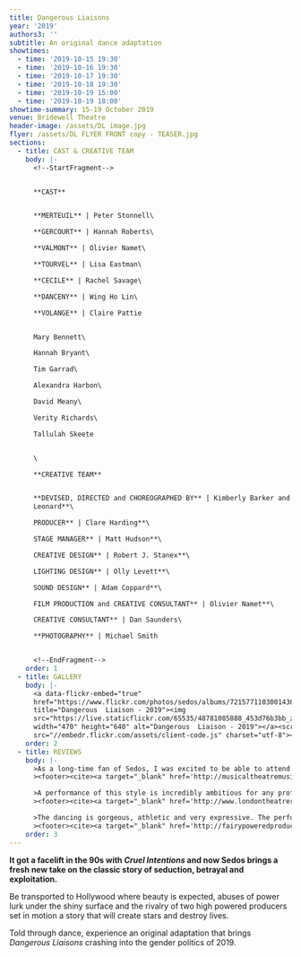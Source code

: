 ```yaml
---
title: Dangerous Liaisons
year: '2019'
authors3: ''
subtitle: An original dance adaptation
showtimes:
  - time: '2019-10-15 19:30'
  - time: '2019-10-16 19:30'
  - time: '2019-10-17 19:30'
  - time: '2019-10-18 19:30'
  - time: '2019-10-19 15:00'
  - time: '2019-10-19 18:00'
showtime-summary: 15-19 October 2019
venue: Bridewell Theatre
header-image: /assets/DL image.jpg
flyer: /assets/DL FLYER FRONT copy - TEASER.jpg
sections:
  - title: CAST & CREATIVE TEAM
    body: |-
      <!--StartFragment-->


      **CAST**


      **MERTEUIL** | Peter Stonnell\

      **GERCOURT** | Hannah Roberts\

      **VALMONT** | Olivier Namet\

      **TOURVEL** | Lisa Eastman\

      **CECILE** | Rachel Savage\

      **DANCENY** | Wing Ho Lin\

      **VOLANGE** | Claire Pattie


      Mary Bennett\

      Hannah Bryant\

      Tim Garrad\

      Alexandra Harbon\

      David Meany\

      Verity Richards\

      Tallulah Skeete


      \

      **CREATIVE TEAM**


      **DEVISED, DIRECTED and CHOREOGRAPHED BY** | Kimberly Barker and Tom
      Leonard**\

      PRODUCER** | Clare Harding**\

      STAGE MANAGER** | Matt Hudson**\

      CREATIVE DESIGN** | Robert J. Stanex**\

      LIGHTING DESIGN** | Olly Levett**\

      SOUND DESIGN** | Adam Coppard**\

      FILM PRODUCTION and CREATIVE CONSULTANT** | Olivier Namet**\

      CREATIVE CONSULTANT** | Dan Saunders\

      **PHOTOGRAPHY** | Michael Smith


      <!--EndFragment-->
    order: 1
  - title: GALLERY
    body: |-
      <a data-flickr-embed="true"
      href="https://www.flickr.com/photos/sedos/albums/72157711030014363"
      title="Dangerous  Liaison - 2019"><img
      src="https://live.staticflickr.com/65535/48781085888_453d76b3bb_z.jpg"
      width="470" height="640" alt="Dangerous  Liaison - 2019"></a><script async
      src="//embedr.flickr.com/assets/client-code.js" charset="utf-8"></script>
    order: 2
  - title: REVIEWS
    body: |-
      >As a long-time fan of Sedos, I was excited to be able to attend the first night of their first full dance production… Rest assured, my expectations were exceeded on both counts as the evening unfolded into a masterclass of dramatic contemporary dance which fully captured the themes of seduction and revenge of the original play. Each Sedos season showcases a range of plays and musicals, from popular, well-loved classics to lesser-known and newer works which can challenge both cast and audience. Their weekly Sedance class obviously attracts enthusiastic and highly competent dancers, and the decision to use this to add a new artform to their repertoire was brilliant and will hopefully herald more in the future. I can only add that they have set the bar very high with this one… It was a fantastic experience to be in the performance space with the dancers, feeling their every breath, absorbing their energy and watching the skill of their performance. Congratulations to everyone involved for the faith in what you were creating - you achieved what you set out to do with bells on!
      ><footer><cite><a target="_blank" href='http://musicaltheatremusings.co.uk/dangerous-liaisons'>Dangerous Liaisons, 2019, Musical Theatre Musings</a></cite></footer>

      >A performance of this style is incredibly ambitious for any professional dance troop. What makes this more impressive is that an amateur dramatics society created all of this. Sedos are known for their incredibly high-quality shows, but Dangerous Liaisons has put them on a whole different level. This production with these incredible performers would not be out of place on a West End stage.
      ><footer><cite><a target="_blank" href='http://www.londontheatrereviews.co.uk/post.cfm?p=1820'>Dangerous Liaisons, 2019, London Theatre Reviews (*****)</a></cite></footer>

      >The dancing is gorgeous, athletic and very expressive. The performance space is tiny, so you are up close and personal with the dancers/actors, and they absolutely carry you along with the story… Sedos is an amateur company, but there is nothing amateurish about this show – it’s ambitious, clever and exciting, but also beautifully economical and precise.
      ><footer><cite><a target="_blank" href='http://fairypoweredproductions.com/dangerous-liaisons-review/'>Dangerous Liaisons, 2019, Fairy Powered Productions (****)</a></cite></footer>
    order: 3
---
```

<!--StartFragment-->

**It got a facelift in the 90s with *Cruel Intentions* and now Sedos brings a fresh new take on the classic story of seduction, betrayal and exploitation.**

Be transported to Hollywood where beauty is expected, abuses of power lurk under the shiny surface and the rivalry of two high powered producers set in motion a story that will create stars and destroy lives.

Told through dance, experience an original adaptation that brings *Dangerous Liaisons* crashing into the gender politics of 2019.

<!--EndFragment-->